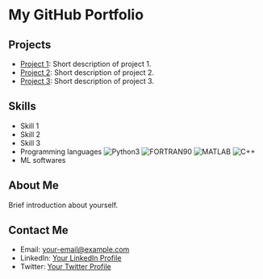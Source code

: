 # My GitHub Portfolio

## Projects

- [Project 1](link/to/project1): Short description of project 1.
- [Project 2](link/to/project2): Short description of project 2.
- [Project 3](link/to/project3): Short description of project 3.

## Skills

- Skill 1
- Skill 2
- Skill 3
- Programming languages ![Python3](https://img.shields.io/badge/python3-brightgreen) ![FORTRAN90](https://img.shields.io/badge/FORTRAN-red) ![MATLAB](https://img.shields.io/badge/MATLAB-orange)  ![C++](https://img.shields.io/badge/C++-lightgrey)
- ML softwares
## About Me

Brief introduction about yourself.

## Contact Me

- Email: your-email@example.com
- LinkedIn: [Your LinkedIn Profile](https://www.linkedin.com/in/your-profile/)
- Twitter: [Your Twitter Profile](https://twitter.com/your-handle)
